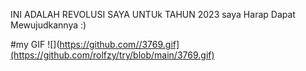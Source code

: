 INI ADALAH REVOLUSI SAYA UNTUk TAHUN 2023
saya Harap Dapat Mewujudkannya :) 


#my GIF
![](https://github.com//3769.gif](https://github.com/rolfzy/try/blob/main/3769.gif)
